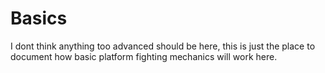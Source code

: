 # Basics

I dont think anything too advanced should be here, this is just the place to document how basic platform fighting mechanics will work here.